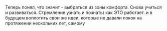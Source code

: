 Теперь понял, что значит - выбраться из зоны комфорта. Снова учиться и развиваться. Стремление узнать и познать) как ЭТО работает. и в будущем воплотить свои же идеи, которые не давали покоя на протяжении нескольких лет, самому
